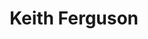 ---
title: Keith Ferguson
position: Master's Student
layout: default
contact:
publications: 
image: /images/user-icon.svg
group: grad
year-start: 2010
year-end: 2012
present-position: Boston-area biotechnology
---